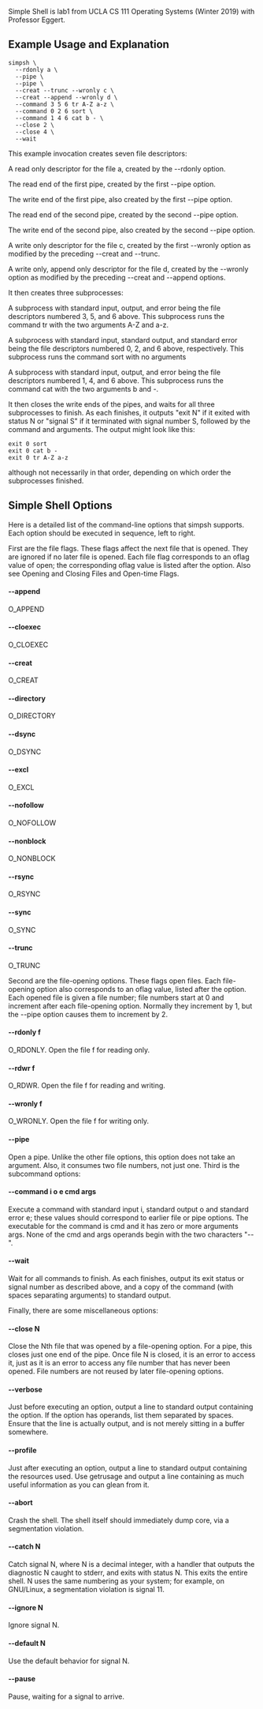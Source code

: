 Simple Shell is lab1 from UCLA CS 111 Operating Systems (Winter 2019) with Professor Eggert.

## Example Usage and Explanation
```
simpsh \
  --rdonly a \
  --pipe \
  --pipe \
  --creat --trunc --wronly c \
  --creat --append --wronly d \
  --command 3 5 6 tr A-Z a-z \
  --command 0 2 6 sort \
  --command 1 4 6 cat b - \
  --close 2 \
  --close 4 \
  --wait
```
This example invocation creates seven file descriptors:

A read only descriptor for the file a, created by the --rdonly option.

The read end of the first pipe, created by the first --pipe option.

The write end of the first pipe, also created by the first --pipe option.

The read end of the second pipe, created by the second --pipe option.

The write end of the second pipe, also created by the second --pipe option.

A write only descriptor for the file c, created by the first --wronly option as modified by the preceding --creat and --trunc.

A write only, append only descriptor for the file d, created by the --wronly option as modified by the preceding --creat and --append options.

It then creates three subprocesses:

A subprocess with standard input, output, and error being the file descriptors numbered 3, 5, and 6 above. This subprocess runs the command tr with the two arguments A-Z and a-z.

A subprocess with standard input, standard output, and standard error being the file descriptors numbered 0, 2, and 6 above, respectively. This subprocess runs the command sort with no arguments

A subprocess with standard input, output, and error being the file descriptors numbered 1, 4, and 6 above. This subprocess runs the command cat with the two arguments b and -.

It then closes the write ends of the pipes, and waits for all three subprocesses to finish. As each finishes, it outputs "exit N" if it exited with status N or "signal S" if it terminated with signal number S, followed by the command and arguments. The output might look like this:

```
exit 0 sort
exit 0 cat b -
exit 0 tr A-Z a-z
```
although not necessarily in that order, depending on which order the subprocesses finished.

## Simple Shell Options
Here is a detailed list of the command-line options that simpsh supports. Each option should be executed in sequence, left to right.

First are the file flags. These flags affect the next file that is opened. They are ignored if no later file is opened. Each file flag corresponds to an oflag value of open; the corresponding oflag value is listed after the option. Also see Opening and Closing Files and Open-time Flags.

#### --append
O_APPEND

#### --cloexec
O_CLOEXEC

#### --creat
O_CREAT

#### --directory
O_DIRECTORY

#### --dsync
O_DSYNC

#### --excl
O_EXCL

#### --nofollow
O_NOFOLLOW

#### --nonblock
O_NONBLOCK

#### --rsync
O_RSYNC

#### --sync
O_SYNC

#### --trunc
O_TRUNC

Second are the file-opening options. These flags open files. Each file-opening option also corresponds to an oflag value, listed after the option. Each opened file is given a file number; file numbers start at 0 and increment after each file-opening option. Normally they increment by 1, but the --pipe option causes them to increment by 2.

#### --rdonly f
O_RDONLY. Open the file f for reading only.

#### --rdwr f
O_RDWR. Open the file f for reading and writing.

#### --wronly f
O_WRONLY. Open the file f for writing only.

#### --pipe
Open a pipe. Unlike the other file options, this option does not take an argument. Also, it consumes two file numbers, not just one.
Third is the subcommand options:

#### --command i o e cmd args
Execute a command with standard input i, standard output o and standard error e; these values should correspond to earlier file or pipe options. The executable for the command is cmd and it has zero or more arguments args. None of the cmd and args operands begin with the two characters "--".

#### --wait
Wait for all commands to finish. As each finishes, output its exit status or signal number as described above, and a copy of the command (with spaces separating arguments) to standard output.

Finally, there are some miscellaneous options:

#### --close N
Close the Nth file that was opened by a file-opening option. For a pipe, this closes just one end of the pipe. Once file N is closed, it is an error to access it, just as it is an error to access any file number that has never been opened. File numbers are not reused by later file-opening options.

#### --verbose
Just before executing an option, output a line to standard output containing the option. If the option has operands, list them separated by spaces. Ensure that the line is actually output, and is not merely sitting in a buffer somewhere.

#### --profile
Just after executing an option, output a line to standard output containing the resources used. Use getrusage and output a line containing as much useful information as you can glean from it.

#### --abort
Crash the shell. The shell itself should immediately dump core, via a segmentation violation.

#### --catch N
Catch signal N, where N is a decimal integer, with a handler that outputs the diagnostic N caught to stderr, and exits with status N. This exits the entire shell. N uses the same numbering as your system; for example, on GNU/Linux, a segmentation violation is signal 11.

#### --ignore N
Ignore signal N.

#### --default N
Use the default behavior for signal N.

#### --pause
Pause, waiting for a signal to arrive.
